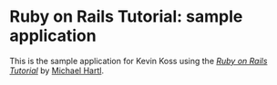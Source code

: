 # Ruby on Rails Tutorial: sample application

This is the sample application for Kevin Koss using
the [*Ruby on Rails Tutorial*](http://railstutorial.org/)
by [Michael Hartl](http://michaelhartl.com/).